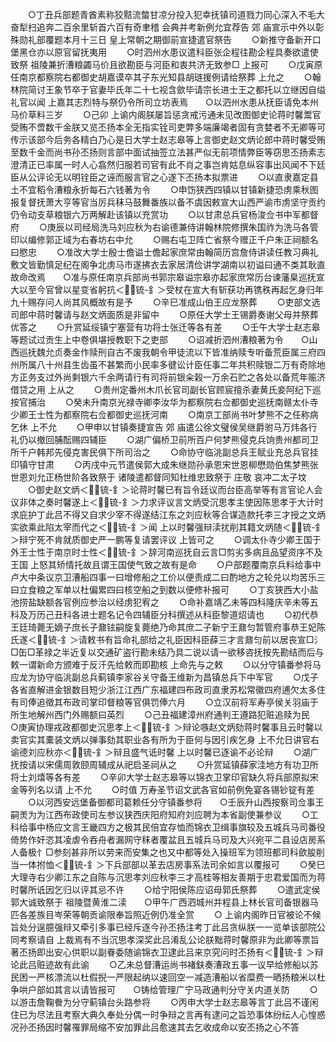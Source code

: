 <!-- { "loadSidebar": true } -->
　　○丁丑兵部题青酋素称狡黠流螫甘凉分投入犯幸抚镇司道戮力同心深入不毛大奋犁扫追奔二百余里斩首六百有奇聿稽  会典并考新例允宜荐告  郊  庙宣示中外以彰殊勋礼部覆题本月十三日  皇上常朝之期御前宣捷遣官祭告
　　○新推守备新开口堡黑仓亦以原官留抚夷用
　　○时泗州水患议遣科臣张企程往勘企程具奏欲遣使致祭  祖陵兼折漕粮蠲马价且欲勘臣与河臣和衷共济无致参□  上报可
　　○戊寅原任南京都察院右都御史胡嘉谟卒其子东光知县胡琏援例请给祭葬  上允之
　　○翰林院简讨王象节卒于官妻毕氏年二十七视含歛毕请宗长进士王之都托以立继因自缢礼官以闻  上嘉其志烈特与祭仍令所司立坊表焉　　○以泗州水患从抚臣请免本州马价草料三岁
　　○己卯  上谕内阁朕屡旨惩贪戒污通未见改图御史论蒋时馨鬻官受贿不啻数千金朕又览丕扬本全无指实铨司吏弊多端廉竭者固有贪婪者不无卿等可传示该部今后务各精白乃心是日大学士赵志皋等上言御史赵文炳论郎中蒋时馨受贿至数千金而尚书孙丕扬则言部中面试抽签立法甚严似无前项情弊臣等窃思丕扬素志澄清正已率属一时人心翕然归服若司官有此不肖之事岂肯姑息纵容事出风闻不下廷臣从公评论无以明铨臣之诬而服言官之心遂下丕扬本拟票进
　　○以直隶嘉定县土不宜稻令漕粮永折每石六钱著为令
　　○申饬狭西四镇以甘镇新捷恐虏乘秋图报复督抚萧大亨等官当厉兵秣马鼓舞番族以备不虞因敕宣大山西严谕市虏坚守贡约仍令动支草粮银六万两解赴该镇以充赏功
　　○以甘肃总兵官杨浚佥书中军都督府
　　○庚辰以司经局洗马刘应秋为右谕德兼侍讲翰林院修撰朱国祚为洗马各管印以编修郭正域为右春坊右中允
　　○赐右屯卫阵亡省祭今赠正千户朱正祠额名曰愍忠
　　○准改大学士殷士儋谥士儋起家庶常由翰简历宫詹侍讲读任教习典礼敷文皆勤慎足纪在阁争北虏马市遂拂衣去家居清俭讲学湖南以初谥曰通不类其耿直故命改焉　　○准与原任南京兵部尚书郭宗皋谥宗皋亦起家庶常历台谏藩臬巡抚宣大以至今官曾以星变省躬抗＜锍-釒＞受杖在宣大有斩获功再镌秩再起乞身归年九十赐存问人尚其风概故有是予
　　○辛巳准成山伯王应龙祭葬
　　○吏部文选司郎中蒋时馨请与赵文炳面质是非留中
　　○原任大学士王锡爵奏谢父母并祭葬优答之
　　○升赏延绥镇宁塞营有功将士张迁等各有差
　　○壬午大学士赵志皋等题试过贡生上中卷俱堪授教职下之吏部
　　○诏减折泗州漕粮著为令　　○山西巡抚魏允贞奏金作赎刑自古不废我朝令甲徒流以下皆准纳赎专听备荒臣属三府四州所属八十州县生齿虽不甚繁而小民率多徤讼计臣任事二年共积赎银二万有奇除地方正务支过外尚剩银六千余两请行有司将前银籴榖一万余石贮之各处以备荒年赈济借贷之用  上从之
　　○贵州定番州木爪长官司副长官顾宸擅杀妻黄氏妾阿纪下巡按官捕治
　　○癸未升南京光禄寺卿李汝华为都察院右佥都御史巡抚南赣太仆寺少卿王士性为都察院右佥都御史巡抚河南
　　○南京工部尚书叶梦熊不之任称病乞休  上不允
　　○甲申以甘镇奏捷宣告  郊  庙遣公徐文璧侯吴继爵驸马万炜各行礼仍以撤回脯酝赐四辅臣
　　○湖广偏桥卫前所百户何梦熊侵克兵饷贵州都司卫所千户韩邦先侵克害民俱下所司治之
　　○命协守临洮副总兵王赋业充总兵官挂印镇守甘肃
　　○丙戌中元节遣侯郭大成朱继勋孙承恩宋世恩柳懋勋伯焦梦熊张世恩刘允正杨世阶各致祭于  诸陵遣都督同知杜维忠致祭于  庄敬  哀冲二太子坟
　　○御史赵文炳＜锍-釒＞论蒋时馨已有旨令廷议而台臣高举等有言官论人会议非体之奏时馨遂上＜锍-釒＞力求评议言文炳受沉思孝主使因陈思孝于大计时求庇护丁此吕不得又自求少宰不得遂结江东之刘应秋等合谋造款托李三才授之文炳实欲乘此陷太宰而代之＜锍-釒＞闻  上以时馨强辩渎扰削其籍文炳随＜锍-釒＞辩宁死不肯就质御史严一鹏等复请罢评议  上皆可之
　　○调太仆寺少卿王国于外王士性于南京时士性＜锍-釒＞辞河南巡抚自云言□剪劣多病且品望资序不及王国  上怒其矫情托故且谓王国使气致之故有是命
　　○户部题覆南京兵料给事中卢大中条议京卫漕船四事一曰增修船之工价以便责成二曰酌地方之轮兑以均苦乐三曰立食粮之军单以杜偏累四曰核空船之到数以便修补报可
　　○丁亥狭西大小盐池捞盐缺额各官例应参治以经虏犯宥之
　　○命补嘉靖乙未等四科隆庆辛未等五科及万历己丑科各进士题名记令四辅臣分科撰述从科臣黎道炤请也
　　○初代恭王廷琦薨无嫡子庶长子鼐铉嗣旋复薨绝乃命其庶二子新宁王鼐匀暂管府事恭王妃陈氏遂＜锍-釒＞请敕书有旨命礼部给之礼臣因科臣薛三才言鼐匀前以居丧宣□氵□缶□革禄之半近复以交通矿盗行勘未结乃具二说以请一欲移咨抚按先勘结而后与敕一谓新命方颁难于反汗先给敕而即勘核  上命先与之敕
　　○以分守镇番参将马应龙为协守临洮副总兵蓟镇李家谷关守备王维新为昌镇总兵下中军官
　　○戊子各省直解进金银数目短少浙江江西广东福建四布政司直隶苏松常徽四府逋欠太多住有司俸追徵其布政司掌印督粮等官俱罚俸六月
　　○立汉前将军寿亭侯关羽庙于所生地解州西门外赐额曰英烈
　　○己丑福建漳州府通判王遵路犯赃追赎为民　　○庚寅协理戎政都御史沉思孝上＜锍-釒＞辩论嗾赵文炳劾蒋时馨事且云时馨以卖官实其橐装文炳以弹事劾其职业各有所为于臣何与因引疾乞身  上不允日讲官右谕德刘应秋亦＜锍-釒＞辩且盛气诋时馨  上以时馨已逐谕不必论辩
　　○湖广抚按请以宋儒周敦颐周辅成从祀启圣祠从之
　　○升赏延镇薛家洼地方有功卫所将士刘熺等各有差
　　○辛卯大学士赵志皋等以锦衣卫掌印官缺久将兵部原拟宋金等列名以请  上不允
　　○时值  万寿圣节诏文武各官如前例免宴各锡钞锭有差
　　○以河西安远堡备御都司葛赖任分守镇番参将　　○壬辰升山西按察司佥事王嗣羙为为江西布政使司左参议狭西庆阳府知府刘应聘为本省副使兼参议
　　○工科给事中杨应文言王畿四方之极其民倍宜存恤而锦衣卫缉事旗较及五城兵马司番役倚势作奸恣其凌虐令吞舟者漏网守秣者覆盆且五城兵马司及大兴宛平二县设店房系人备极忄□参刻甚非所以劳来而安集之也又中都等处入操班军为领班都司科歛朘削当一体拊恤＜锍-釒＞下兵部部以革去店房事系法司余如言以覆报可
　　○癸巳大理寺右少卿江东之自陈与沉思孝刘应秋李三才高桂等相友善期于忠君爱国而为蒋时馨所诋因乞归以评其忌不许
　　○给宁阳侯陈应诏母郭氏祭葬
　　○遣武定侯郭大诚致祭于  祖陵暨黄淮二渎　　○甲午广西泗城州并程县上林长官司备银器马匹各差族目岑荣等朝贡谕限奉旨照近例仍准全赏
　　○  上谕内阁昨日官被论不候旨处分逞臆强辩又牵引多事已经斥逐今孙丕扬注考丁此吕贪纵朕一一览单该部院公同考察请自  上裁焉有不当沉思孝深奖此吕淆乱公论朕黜蒋时馨原非为此卿等票旨著丕扬即出安心供职以副眷委随谕锦衣卫逮此吕来京究问时丕扬有＜锍-釒＞辩论此吕赃迹故有此谕
　　○乙未总督漕运尚书褚鈇奏漕政五事一议早给修船以苏民困一严核漂流以杜假掜一严限起纳以速回空一减造漕船以省糜费一晒扬粮米以杜争哄户部如其言以请皆报可　　○铸给管理广宁马政通判分守关内道关防
　　○以游击詹鞠餋为分守蓟镇台头路参将
　　○丙申大学士赵志皋等言丁此吕不谨闲住已为尽法且考察大典久奉处分偶一时争辩之言再有逮问之旨恐事体纷纭人心惶惑况孙丕扬因时馨罹罪局缩不安加罪此吕愈速其去乞收成命以安丕扬之心不答
